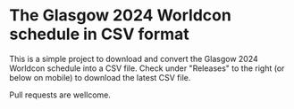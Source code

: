# The Glasgow 2024 Worldcon schedule in CSV format

This is a simple project to download and convert the Glasgow 2024 Worldcon schedule into a CSV file. Check under "Releases" to the right (or below on mobile) to download the latest CSV file.

Pull requests are wellcome.
